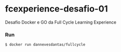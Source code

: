 # fcexperience-desafio-01
Desafio Docker e GO da Full Cycle Learning Experience

### Run

```
$ docker run dannevesdantas/fullcycle
```
